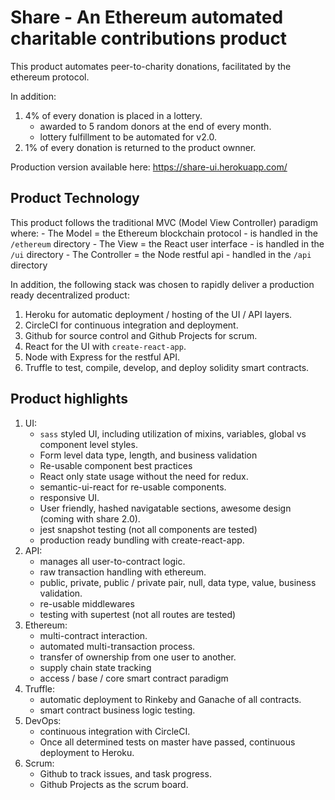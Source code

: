 # Share - An Ethereum automated charitable contributions product

This product automates peer-to-charity donations, facilitated by the ethereum protocol.

In addition:

1) 4% of every donation is placed in a lottery.
    - awarded to 5 random donors at the end of every month.
    - lottery fulfillment to be automated for v2.0.
2) 1% of every donation is returned to the product ownner. 

Production version available here: https://share-ui.herokuapp.com/

## Product Technology

This product follows the traditional MVC (Model View Controller) paradigm where:
    - The Model = the Ethereum blockchain protocol - is handled in the `/ethereum` directory
    - The View = the React user interface - is handled in the `/ui` directory
    - The Controller = the Node restful api  - handled in the `/api` directory

In addition, the following stack was chosen to rapidly deliver a production ready decentralized product:

1) Heroku for automatic deployment / hosting of the UI / API layers.
2) CircleCI for continuous integration and deployment.
2) Github for source control and Github Projects for scrum.
2) React for the UI with `create-react-app`.
3) Node with Express for the restful API.
5) Truffle to test, compile, develop, and deploy solidity smart contracts.

## Product highlights

1) UI:
    - `sass` styled UI, including utilization of mixins, variables, global vs component level styles.
    - Form level data type, length, and business validation
    - Re-usable component best practices
    - React only state usage without the need for redux.
    - semantic-ui-react for re-usable components.
    - responsive UI.
    - User friendly, hashed navigatable sections, awesome design (coming with share 2.0).
    - jest snapshot testing (not all components are tested)
    - production ready bundling with create-react-app.
2) API: 
    - manages all user-to-contract logic.
    - raw transaction handling with ethereum.
    - public, private, public / private pair, null, data type, value, business validation.
    - re-usable middlewares
    - testing with supertest (not all routes are tested)
3) Ethereum:
    - multi-contract interaction.
    - automated multi-transaction process.
    - transfer of ownership from one user to another.
    - supply chain state tracking
    - access / base / core smart contract paradigm
4) Truffle:
    - automatic deployment to Rinkeby and Ganache of all contracts.
    - smart contract business logic testing.
5) DevOps:
    - continuous integration with CircleCI.
    - Once all determined tests on master have passed, continuous deployment to Heroku.
6) Scrum:
    - Github to track issues, and task progress.
    - Github Projects as the scrum board.